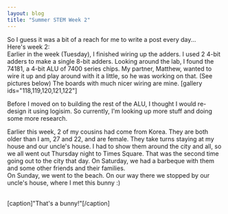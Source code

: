 ```yaml
---
layout: blog
title: "Summer STEM Week 2"
---
```

So I guess it was a bit of a reach for me to write a post every day...  
Here's week 2:  
Earlier in the week (Tuesday), I finished wiring up the adders. I used 2 4-bit adders to make a single 8-bit adders. Looking around the lab, I found the 74181, a 4-bit ALU of 7400 series chips. My partner, Matthew, wanted to wire it up and play around with it a little, so he was working on that. (See pictures below) The boards with much nicer wiring are mine.
[gallery ids="118,119,120,121,122"]

Before I moved on to building the rest of the ALU, I thought I would re-design it using logisim. So currently, I'm looking up more stuff and doing some more research.

Earlier this week, 2 of my cousins had come from Korea. They are both older than I am, 27 and 22, and are female. They take turns staying at my house and our uncle's house. I had to show them around the city and all, so we all went out Thursday night to Times Square. That was the second time going out to the city that day. On Saturday, we had a barbeque with them and some other friends and their families.  
On Sunday, we went to the beach. On our way there we stopped by our uncle's house, where I met this bunny :)

<a href="/wp-content/uploads/2014/07/20140720_110104.jpg"></a>  
[caption]"That's a bunny!"[/caption]